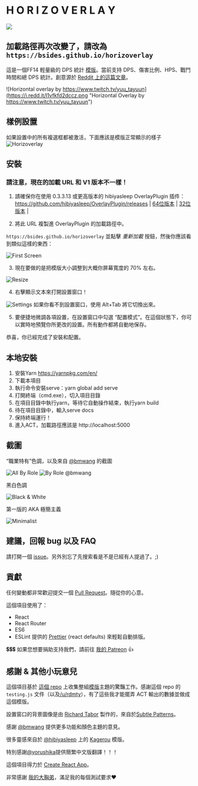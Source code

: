 # H O R I Z O V E R L A Y

![](https://api.travis-ci.org/bsides/horizoverlay.svg?branch=master)

## 加載路徑再次改變了，請改為 `https://bsides.github.io/horizoverlay`

這是一個FF14 輕量級的 DPS 統計 [模版](https://github.com/hibiyasleep/OverlayPlugin)。當前支持 DPS、傷害比例、HPS、戰鬥時間和總 DPS 統計。創意源於 [Reddit 上的這篇文章](https://www.reddit.com/r/ffxiv/comments/6q41r3/what_act_overlay_is_this_snipped_off_of_a_stream/)。

![Horizontal overlay by https://www.twitch.tv/yuu_tayuun](https://i.redd.it/l1vfkfd2dccz.png "Horizontal Overlay by https://www.twitch.tv/yuu_tayuun")

## 樣例設置

如果設置中的所有複選框都被激活，下面應該是模版正常顯示的樣子
![Horizoverlay](https://raw.githubusercontent.com/bsides/horizoverlay/master/screenshots/config-allbyrole.jpg "Horizoverlay")

## 安裝

### __請注意，現在的加載 URL 和 V1 版本不一樣！__

1. 請確保你在使用 0.3.3.13 或更高版本的 hibiyasleep OverlayPlugin 插件： https://github.com/hibiyasleep/OverlayPlugin/releases | [64位版本](https://github.com/hibiyasleep/OverlayPlugin/releases/download/0.3.3.13/OverlayPlugin-0.3.3.13-x64-full.zip) | [32位版本](https://github.com/hibiyasleep/OverlayPlugin/releases/download/0.3.3.13/OverlayPlugin-0.3.3.13-x86-full.zip) |

2. 將此 URL 複製進 OverlayPlugin 的加載路徑中。

`https://bsides.github.io/horizoverlay` 並點擊 _重新加載_ 按鈕，然後你應該看到類似這樣的東西：

![First Screen](https://raw.githubusercontent.com/bsides/horizoverlay/master/screenshots/config-initial.png "Horizoverlay 的初始界面")

3. 現在要做的是把模版大小調整到大概你屏幕寬度的 70% 左右。

![Resize](https://raw.githubusercontent.com/bsides/horizoverlay/master/screenshots/config-resize.png)

4. 右擊顯示文本來打開設置窗口！

![Settings](https://raw.githubusercontent.com/bsides/horizoverlay/master/screenshots/config-window.png "Horizoverlay 設置")
如果你看不到設置窗口，使用 Alt+Tab 將它切換出來。

5. 要便捷地微調各項設置，在設置窗口中勾選 “配置模式”。在這個狀態下，你可以實時地預覽你所更改的設置。所有動作都將自動地保存。

恭喜，你已經完成了安裝和配置。

## 本地安裝

1. 安裝Yarn https://yarnpkg.com/en/
2. 下載本項目
3. 執行命令安裝serve：yarn global add serve
4. 打開終端（cmd.exe），切入項目目錄
5. 在項目目錄中執行yarn，等待它自動操作結束，執行yarn build
6. 待在項目目錄中，輸入serve docs
7. 保持終端運行！
8. 進入ACT，加載路徑應該是 http://localhost:5000

## 截圖

“職業特有”色調，以及來自 [@bmwang](https://github.com/bmwang) 的截圖

![All By Role](https://raw.githubusercontent.com/bsides/horizoverlay/master/screenshots/config-byrole.png "職業特有")
![By Role @bmwang](https://raw.githubusercontent.com/bsides/horizoverlay/master/screenshots/bmwang-setup.png "來自 @bmwang")

黑白色調

![Black & White](https://raw.githubusercontent.com/bsides/horizoverlay/master/screenshots/config-colorbw.png "黑白色調")

第一版的 AKA 極簡主義

![Minimalist](https://raw.githubusercontent.com/bsides/horizoverlay/master/screenshots/config-minimalist.png "第一版的 AKA 極簡主義")

## 建議，回報 bug 以及 FAQ

請打開一個 [issue](https://github.com/bsides/horizoverlay/issues)。另外別忘了先搜索看是不是已經有人提過了。;)

## 貢獻

任何變動都非常歡迎提交一個 [Pull Request](https://github.com/bsides/horizoverlay/pulls)。隨從你的心意。

這個項目使用了：

* React
* React Router
* ES6
* ESLint 提供的 [Prettier](https://github.com/prettier/prettier) (react defaults) 來輕鬆自動排版。

💲💲💲 如果您想要捐助支持我們，請前往 [我的 Patreon](https://www.patreon.com/bsides) 👍

## 感謝 & 其他小玩意兒

這個項目基於 [這個 repo](https://github.com/billyvg/OverlayPlugin-themes) 上收集整組[模版](https://github.com/hibiyasleep/OverlayPlugin)主題的驚豔工作。感謝這個 repo 的 `testing.js` 文件（以及[/u/rdmty](https://www.reddit.com/user/rdmty)），有了這些我才能擺弄 ACT 輸出的數據並做成這個模版。

設置窗口的背景圖像是由 [Richard Tabor](https://purtypixels.com/) 製作的，來自於[Subtle Patterns](https://www.toptal.com/designers/subtlepatterns/)。

感謝 [@bmwang](https://github.com/bmwang) 提供更多功能和顏色主題的意見。

很多靈感來自於 [@hibiyasleep](https://github.com/hibiyasleep) 上的 [Kagerou](https://github.com/hibiyasleep/kagerou) 模版。

特別感謝[@yorushika](https://github.com/yorushika)提供簡繁中文版翻譯！！！

這個項目得力於 [Create React App](https://github.com/facebookincubator/create-react-app)。

非常感謝 [我的大胸弟](http://na.finalfantasyxiv.com/lodestone/character/2834234/)，滿足我的每個測試要求❤
